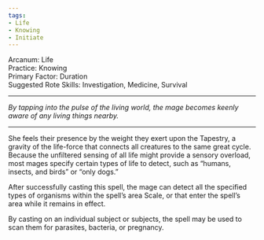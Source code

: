 ```yaml
---
tags:
- Life
- Knowing
- Initiate
---
```


Arcanum: Life\
Practice: Knowing\
Primary Factor: Duration\
Suggested Rote Skills: Investigation, Medicine, Survival

---

_By tapping into the pulse of the living world, the mage becomes keenly aware of any living things nearby._

---

She feels their presence by the weight they exert upon the Tapestry, a gravity of the life-force that connects all creatures to the same great cycle.\
Because the unfiltered sensing of all life might provide a sensory overload, most mages specify certain types of life to detect, such as “humans, insects, and birds” or “only dogs.”

After successfully casting this spell, the mage can detect all the specified types of organisms within the spell’s area Scale, or that enter the spell’s area while it remains in effect.

By casting on an individual subject or subjects, the spell may be used to scan them for parasites, bacteria, or pregnancy.